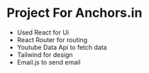 # Project For Anchors.in

- Used React for Ui
- React Router for routing
- Youtube Data Api to fetch data
- Tailwind for design
- Email.js to send email
